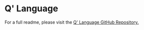 # Q' Language
For a full readme, please visit the [Q' Language GitHub Repository.](https://github.com/zanderlewis/qpr)
